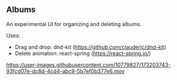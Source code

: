 ## Albums

An experimental UI for organizing and deleting albums.

Uses:
- Drag and drop: dnd-kit (https://github.com/clauderic/dnd-kit)
- Delete animation: react-spring (https://react-spring.io/)

https://user-images.githubusercontent.com/10779827/173203743-93fcd07e-dc8d-4cd4-abc9-5b7ef0b377e6.mov
